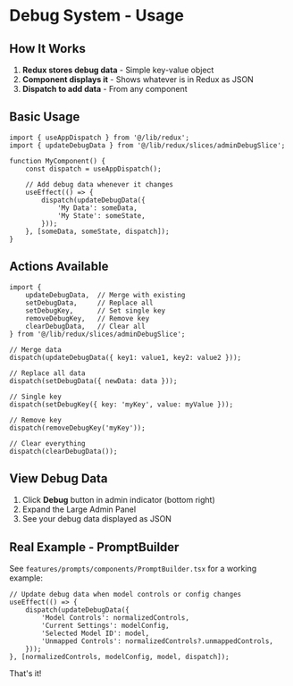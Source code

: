 # Debug System - Usage

## How It Works

1. **Redux stores debug data** - Simple key-value object
2. **Component displays it** - Shows whatever is in Redux as JSON
3. **Dispatch to add data** - From any component

## Basic Usage

```tsx
import { useAppDispatch } from '@/lib/redux';
import { updateDebugData } from '@/lib/redux/slices/adminDebugSlice';

function MyComponent() {
    const dispatch = useAppDispatch();
    
    // Add debug data whenever it changes
    useEffect(() => {
        dispatch(updateDebugData({
            'My Data': someData,
            'My State': someState,
        }));
    }, [someData, someState, dispatch]);
}
```

## Actions Available

```tsx
import { 
    updateDebugData,  // Merge with existing
    setDebugData,     // Replace all
    setDebugKey,      // Set single key
    removeDebugKey,   // Remove key
    clearDebugData,   // Clear all
} from '@/lib/redux/slices/adminDebugSlice';

// Merge data
dispatch(updateDebugData({ key1: value1, key2: value2 }));

// Replace all data
dispatch(setDebugData({ newData: data }));

// Single key
dispatch(setDebugKey({ key: 'myKey', value: myValue }));

// Remove key
dispatch(removeDebugKey('myKey'));

// Clear everything
dispatch(clearDebugData());
```

## View Debug Data

1. Click **Debug** button in admin indicator (bottom right)
2. Expand the Large Admin Panel
3. See your debug data displayed as JSON

## Real Example - PromptBuilder

See `features/prompts/components/PromptBuilder.tsx` for a working example:

```tsx
// Update debug data when model controls or config changes
useEffect(() => {
    dispatch(updateDebugData({
        'Model Controls': normalizedControls,
        'Current Settings': modelConfig,
        'Selected Model ID': model,
        'Unmapped Controls': normalizedControls?.unmappedControls,
    }));
}, [normalizedControls, modelConfig, model, dispatch]);
```

That's it!

